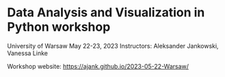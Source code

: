 # Data Analysis and Visualization in Python workshop
University of Warsaw
May 22-23, 2023
Instructors: Aleksander Jankowski, Vanessa Linke

Workshop website: https://ajank.github.io/2023-05-22-Warsaw/
